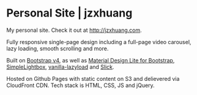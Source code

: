 # Personal Site | jzxhuang
My personal site. Check it out at http://jzxhuang.com.

Fully responsive single-page design including a full-page video carousel, lazy loading, smooth scrolling and more.

Built on [Bootstrap v4](https://getbootstrap.com/), as well as [Material Design Lite for Bootstrap](https://mdbootstrap.com/), [SimpleLightbox](http://simplelightbox.com/), [vanilla-lazyload](https://github.com/verlok/lazyload) and [Slick](https://kenwheeler.github.io/slick/). 

Hosted on Github Pages with static content on S3 and delievered via CloudFront CDN. Tech stack is HTML, CSS, JS and jQuery.

